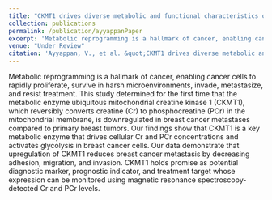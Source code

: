 ```yaml
---
title: "CKMT1 drives diverse metabolic and functional characteristics of breast cancer"
collection: publications
permalink: /publication/ayyappanPaper
excerpt: 'Metabolic reprogramming is a hallmark of cancer, enabling cancer cells to rapidly proliferate, survive in harsh microenvironments, invade, metastasize, and resist treatment. This study determined for the first time that the metabolic enzyme ubiquitous mitochondrial creatine kinase 1 (CKMT1), which reversibly converts creatine (Cr) to phosphocreatine (PCr) in the mitochondrial membrane, is downregulated in breast cancer metastases compared to primary breast tumors. Our findings show that CKMT1 is a key metabolic enzyme that drives cellular Cr and PCr concentrations and activates glycolysis in breast cancer cells. Our data demonstrate that upregulation of CKMT1 reduces breast cancer metastasis by decreasing adhesion, migration, and invasion. CKMT1 holds promise as potential diagnostic marker, prognostic indicator, and treatment target whose expression can be monitored using magnetic resonance spectroscopy-detected Cr and PCr levels.' 
venue: "Under Review"
citation: 'Ayyappan, V., et al. &quot;CKMT1 drives diverse metabolic and functional characteristics of breast cancer.&quot; (Under Review)'
---
```

Metabolic reprogramming is a hallmark of cancer, enabling cancer cells to rapidly proliferate, survive in harsh microenvironments, invade, metastasize, and resist treatment. This study determined for the first time that the metabolic enzyme ubiquitous mitochondrial creatine kinase 1 (CKMT1), which reversibly converts creatine (Cr) to phosphocreatine (PCr) in the mitochondrial membrane, is downregulated in breast cancer metastases compared to primary breast tumors. Our findings show that CKMT1 is a key metabolic enzyme that drives cellular Cr and PCr concentrations and activates glycolysis in breast cancer cells. Our data demonstrate that upregulation of CKMT1 reduces breast cancer metastasis by decreasing adhesion, migration, and invasion. CKMT1 holds promise as potential diagnostic marker, prognostic indicator, and treatment target whose expression can be monitored using magnetic resonance spectroscopy-detected Cr and PCr levels.
